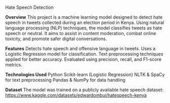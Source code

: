 Hate Speech Detection

**Overview**
This project is a machine learning model designed to detect hate speech in tweets collected during an election period in Kenya. Using natural language processing (NLP) techniques, the model classifies tweets as hate speech or neutral. It aims to assist in content moderation, combat online toxicity, and promote safer digital conversations.

**Features**
Detects hate speech and offensive language in tweets.
Uses a Logistic Regression model for classification.
Text preprocessing techniques applied for better accuracy.
Evaluated using precision, recall, and F1-score metrics.

**Technologies Used**
Python
Scikit-learn (Logistic Regression)
NLTK & SpaCy for text preprocessing
Pandas & NumPy for data handling

**Dataset**
The model was trained on a publicly available hate speech dataset: https://www.kaggle.com/datasets/edwardombui/hatespeech-kenya
